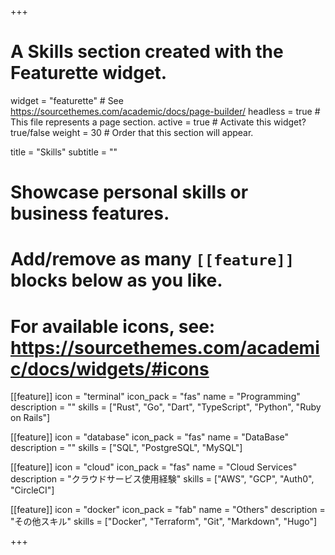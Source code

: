 +++
# A Skills section created with the Featurette widget.
widget = "featurette"  # See https://sourcethemes.com/academic/docs/page-builder/
headless = true  # This file represents a page section.
active = true  # Activate this widget? true/false
weight = 30  # Order that this section will appear.

title = "Skills"
subtitle = ""

# Showcase personal skills or business features.
# 
# Add/remove as many `[[feature]]` blocks below as you like.
# 
# For available icons, see: https://sourcethemes.com/academic/docs/widgets/#icons

[[feature]]
  icon = "terminal"
  icon_pack = "fas"
  name = "Programming"
  description = ""
  skills = ["Rust", "Go", "Dart", "TypeScript", "Python", "Ruby on Rails"]

  
[[feature]]
  icon = "database"
  icon_pack = "fas"
  name = "DataBase"
  description = "" 
  skills = ["SQL", "PostgreSQL", "MySQL"] 
  
[[feature]]
  icon = "cloud"
  icon_pack = "fas"
  name = "Cloud Services"
  description = "クラウドサービス使用経験"
  skills = ["AWS", "GCP", "Auth0", "CircleCI"]

[[feature]]
  icon = "docker"
  icon_pack = "fab"
  name = "Others"
  description = "その他スキル"
  skills = ["Docker", "Terraform", "Git", "Markdown", "Hugo"]

+++

